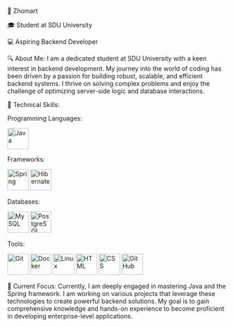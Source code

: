 👤 Zhomart

🎓 Student at SDU University

💻 Aspiring Backend Developer

🔍 About Me:
I am a dedicated student at SDU University with a keen interest in backend development. My journey into the world of coding has been driven by a passion for building robust, scalable, and efficient backend systems. I thrive on solving complex problems and enjoy the challenge of optimizing server-side logic and database interactions.

🌟 Technical Skills:

Programming Languages:

<img src="https://camo.githubusercontent.com/973913d161ca9ac03d1e941e3c0a9785dd928059a48274ed2b3ff564b5c564b2/68747470733a2f2f63646e2e6a7364656c6976722e6e65742f67682f64657669636f6e732f64657669636f6e2f69636f6e732f6a6176612f6a6176612d6f726967696e616c2e737667" alt="Java" width="48" height="48"> 


Frameworks:

<img src="https://img.icons8.com/color/48/000000/spring-logo.png" alt="Spring" width="48" height="48"> <img src="https://icon.icepanel.io/Technology/svg/Hibernate.svg" alt="Hibernate" width="48" height="48"> 


Databases:

<img src="https://img.icons8.com/color/48/000000/mysql-logo.png" alt="MySQL" width="48" height="48"> <img src="https://images.freeimages.com/fic/images/icons/977/rrze/720/database_postgres.png" alt="PostgreSQL" width="48" height="48">



Tools:

<img src="https://img.icons8.com/color/48/000000/git.png" alt="Git" width="48" height="48"> <img src="https://img.icons8.com/color/48/000000/docker.png" alt="Docker" width="48" height="48"> <img src="https://img.icons8.com/color/48/000000/linux.png" alt="Linux" width="48" height="48"> <img src="https://img.icons8.com/color/48/000000/html-5.png" alt="HTML" width="48" height="48"> <img src="https://img.icons8.com/color/48/000000/css3.png" alt="CSS" width="48" height="48"> <img src="https://img.icons8.com/ios-glyphs/48/000000/github.png" alt="GitHub" width="48" height="48"> 



🚀 Current Focus:
Currently, I am deeply engaged in mastering Java and the Spring framework. I am working on various projects that leverage these technologies to create powerful backend solutions. My goal is to gain comprehensive knowledge and hands-on experience to become proficient in developing enterprise-level applications.
